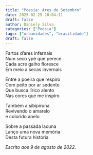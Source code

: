 ```yaml
---
title: "Poesia: Ares de Setembro"
date: 2025-02-25 20:04:11
draft: false
author: Daniely Silva
categories: ["Poesia"]
tags: ["urbanidades", "brasilidade"]
draft: false
---
```

Fartos d’ares infernais\
Num seco ypê que perece\
Cada acre galho floresce\
Em meio a secas invernais

Entre a poeira que respiro\
Com peito por ar sedento\
Que busca lírico alento\
Nas cores que me inspiro

Também a sibipiruna\
Revivendo o amarelo\
e colorido anelo

Sobre a passada lacuna\
Lanço uma nova memória\
Desta futura história

*Escrito aos 9 de agosto de 2022.*
